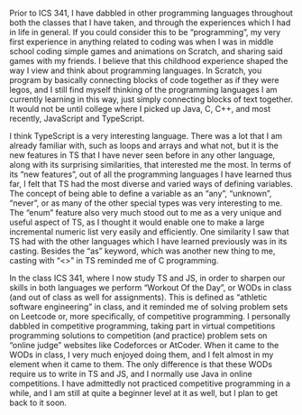 Prior to ICS 341, I have dabbled in other programming languages throughout both the classes that I have taken, and through the experiences which I had in life in general. If you could consider this to be “programming”, my very first experience in anything related to coding was when I was in middle school coding simple games and animations on Scratch, and sharing said games with my friends. I believe that this childhood experience shaped the way I view and think about programming languages. In Scratch, you program by basically connecting blocks of code together as if they were legos, and I still find myself thinking of the programming languages I am currently learning in this way, just simply connecting blocks of text together. It would not be until college where I picked up Java, C, C++, and most recently, JavaScript and TypeScript.

I think TypeScript is a very interesting language. There was a lot that I am already familiar with, such as loops and arrays and what not, but it is the new features in TS that I have never seen before in any other language, along with its surprising similarities, that interested me the most. In terms of its “new features”, out of all the programming languages I have learned thus far, I felt that TS had the most diverse and varied ways of defining variables. The concept of being able to define a variable as an “any”, “unknown”, “never”, or as many of the other special types was very interesting to me. The “enum” feature also very much stood out to me as a very unique and useful aspect of TS, as I thought it would enable one to make a large incremental numeric list very easily and efficiently. One similarity I saw that TS had with the other languages which I have learned previously was in its casting. Besides the “as” keyword, which was another new thing to me, casting with “<>” in TS reminded me of C programming.

In the class ICS 341, where I now study TS and JS, in order to sharpen our skills in both languages we perform “Workout Of the Day”, or WODs in class (and out of class as well for assignments). This is defined as “athletic software engineering” in class, and it reminded me of solving problem sets on Leetcode or, more specifically, of competitive programming. I personally dabbled in competitive programming, taking part in virtual competitions programming solutions to competition (and practice) problem sets on “online judge” websites like Codeforces or AtCoder. When it came to the WODs in class, I very much enjoyed doing them, and I felt almost in my element when it came to them. The only difference is that these WODs require us to write in TS and JS, and I normally use Java in online competitions. I have admittedly not practiced competitive programming in a while, and I am still at quite a beginner level at it as well, but I plan to get back to it soon.
